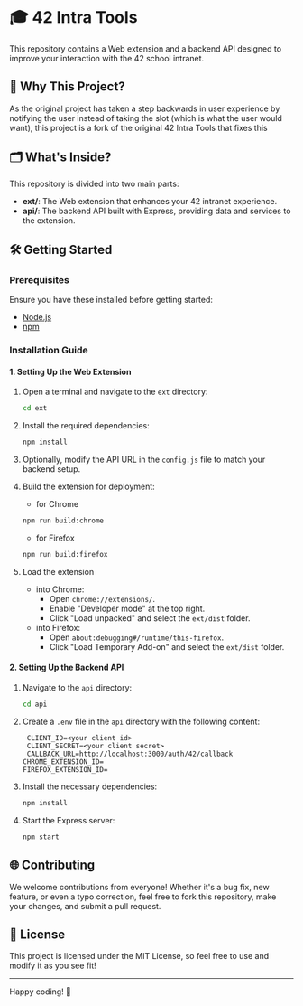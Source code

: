 # 🎓 42 Intra Tools

This repository contains a Web extension and a backend API designed to improve your interaction with the 42 school intranet.

## 🚀 Why This Project?

As the original project has taken a step backwards in user experience by notifying the user instead of taking the slot (which is what the user would want), this project is a fork of the original 42 Intra Tools that fixes this

## 🗂️ What's Inside?

This repository is divided into two main parts:

- **ext/**: The Web extension that enhances your 42 intranet experience.
- **api/**: The backend API built with Express, providing data and services to the extension.

## 🛠️ Getting Started

### Prerequisites

Ensure you have these installed before getting started:

- [Node.js](https://nodejs.org/)
- [npm](https://www.npmjs.com/)

### Installation Guide

#### 1. Setting Up the Web Extension

1. Open a terminal and navigate to the `ext` directory:
   ```bash
   cd ext
   ```

2. Install the required dependencies:
   ```bash
   npm install
   ```

3. Optionally, modify the API URL in the `config.js` file to match your backend setup.

4. Build the extension for deployment:

   - for Chrome
   ```bash
   npm run build:chrome
   ```
   
   - for Firefox
   ```bash
   npm run build:firefox
   ```

5. Load the extension

   - into Chrome:
      - Open `chrome://extensions/`.
      - Enable "Developer mode" at the top right.
      - Click "Load unpacked" and select the `ext/dist` folder.
   - into Firefox:
      - Open `about:debugging#/runtime/this-firefox`.
      - Click "Load Temporary Add-on" and select the `ext/dist` folder.

#### 2. Setting Up the Backend API

1. Navigate to the `api` directory:
   ```bash
   cd api
   ```

2. Create a `.env` file in the `api` directory with the following content:
   ```env
	CLIENT_ID=<your client id>
	CLIENT_SECRET=<your client secret>
	CALLBACK_URL=http://localhost:3000/auth/42/callback
   CHROME_EXTENSION_ID=
   FIREFOX_EXTENSION_ID=
   ```

3. Install the necessary dependencies:
   ```bash
   npm install
   ```

4. Start the Express server:
   ```bash
   npm start
   ```

## 🌐 Contributing

We welcome contributions from everyone! Whether it's a bug fix, new feature, or even a typo correction, feel free to fork this repository, make your changes, and submit a pull request.

## 📜 License

This project is licensed under the MIT License, so feel free to use and modify it as you see fit!

---

Happy coding! 🎉
